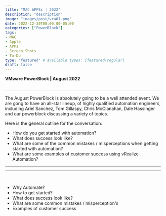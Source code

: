 ```yaml
---
title: "MAC APPSs | 2022"
description: "description"
image: "images/post/vra01.png"
date: 2022-12-30T00:00:00-05:00
categories: ["PowerBlock"]
tags:
- MAC
- Apple
- APPs
- Screen Shots
- To-Do
type: "featured" # available types: [featured/regular]
draft: false
---
```


<div>
  <b>VMware PowerBlock | August 2022</b>
</div>
<div>
  <br>
</div>

---

The August PowerBlock is absolutely going to be a well attended event. We are gong to have an all-star lineup, of highly qualified automation engineers, including Ariel Sanchez, Tom Gillaspy, Chris McClanahan, Dale Hassinger and our powerblock discussing a variety of topics.
 
Here is the general outline for the conversation:

* How do you get started with automation?
* What does success look like?
* What are some of the common mistakes / misperceptions when getting started with automation?
* What are some examples of customer success using vRealize Automation?

---



---

<div>
  <br>
</div>

* Why Automate?
* How to get started?
* What does success look like?
* What are some common mistakes / misperception's
* Examples of customer success
